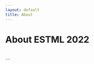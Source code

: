 ```yaml
---
layout: default
title: About
---
```


<div class="post">
	<h1 class="pageTitle">About ESTML 2022</h1>
	<img src="{{ '/assets/img/bgr_lapland.jpg' }}" alt="">
	<p class="intro">
		....
	</p>
</div>
